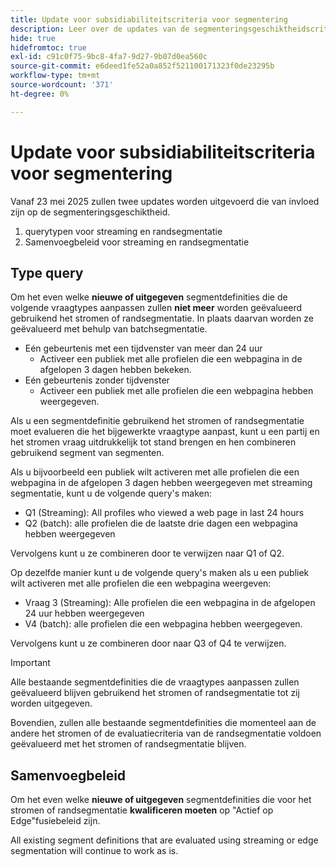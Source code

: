 ```yaml
---
title: Update voor subsidiabiliteitscriteria voor segmentering
description: Leer over de updates van de segmenteringsgeschiktheidscriteria die de types van publiek beïnvloeden die kunnen worden geëvalueerd gebruikend het stromen en randsegmentatie.
hide: true
hidefromtoc: true
exl-id: c91c0f75-9bc8-4fa7-9d27-9b07d0ea560c
source-git-commit: e6deed1fe52a0a852f521100171323f0de23295b
workflow-type: tm+mt
source-wordcount: '371'
ht-degree: 0%

---
```


# Update voor subsidiabiliteitscriteria voor segmentering

Vanaf 23 mei 2025 zullen twee updates worden uitgevoerd die van invloed zijn op de segmenteringsgeschiktheid.

1. querytypen voor streaming en randsegmentatie
2. Samenvoegbeleid voor streaming en randsegmentatie

## Type query

Om het even welke **nieuwe of uitgegeven** segmentdefinities die de volgende vraagtypes aanpassen zullen **niet meer** worden geëvalueerd gebruikend het stromen of randsegmentatie. In plaats daarvan worden ze geëvalueerd met behulp van batchsegmentatie.

- Eén gebeurtenis met een tijdvenster van meer dan 24 uur
   - Activeer een publiek met alle profielen die een webpagina in de afgelopen 3 dagen hebben bekeken.
- Eén gebeurtenis zonder tijdvenster
   - Activeer een publiek met alle profielen die een webpagina hebben weergegeven.

Als u een segmentdefinitie gebruikend het stromen of randsegmentatie moet evalueren die het bijgewerkte vraagtype aanpast, kunt u een partij en het stromen vraag uitdrukkelijk tot stand brengen en hen combineren gebruikend segment van segmenten.

Als u bijvoorbeeld een publiek wilt activeren met alle profielen die een webpagina in de afgelopen 3 dagen hebben weergegeven met streaming segmentatie, kunt u de volgende query&#39;s maken:

- Q1 (Streaming): All profiles who viewed a web page in last 24 hours
- Q2 (batch): alle profielen die de laatste drie dagen een webpagina hebben weergegeven

Vervolgens kunt u ze combineren door te verwijzen naar Q1 of Q2.

Op dezelfde manier kunt u de volgende query&#39;s maken als u een publiek wilt activeren met alle profielen die een webpagina weergeven:

- Vraag 3 (Streaming): Alle profielen die een webpagina in de afgelopen 24 uur hebben weergegeven
- V4 (batch): alle profielen die een webpagina hebben weergegeven.

Vervolgens kunt u ze combineren door naar Q3 of Q4 te verwijzen.

>[!IMPORTANT]
>
>Alle bestaande segmentdefinities die de vraagtypes aanpassen zullen geëvalueerd blijven gebruikend het stromen of randsegmentatie tot zij worden uitgegeven.
>
>Bovendien, zullen alle bestaande segmentdefinities die momenteel aan de andere het stromen of de evaluatiecriteria van de randsegmentatie voldoen geëvalueerd met het stromen of randsegmentatie blijven.

## Samenvoegbeleid

Om het even welke **nieuwe of uitgegeven** segmentdefinities die voor het stromen of randsegmentatie **kwalificeren moeten** op &quot;Actief op Edge&quot;fusiebeleid zijn.

All existing segment definitions that are evaluated using streaming or edge segmentation will continue to work as is.
